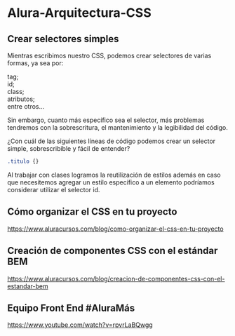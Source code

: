 # Alura-Arquitectura-CSS

## Crear selectores simples  

Mientras escribimos nuestro CSS, podemos crear selectores de varias formas, ya sea por:

tag;  
id;  
class;  
atributos;  
entre otros…

Sin embargo, cuanto más específico sea el selector, más problemas tendremos con la sobrescritura, el mantenimiento y la legibilidad del código.

¿Con cuál de las siguientes líneas de código podemos crear un selector simple, sobrescribible y fácil de entender?  

```css
.titulo {}
```  

Al trabajar con clases logramos la reutilización de estilos además en caso que necesitemos agregar un estilo específico a un elemento podríamos considerar utilizar el selector id.

## Cómo organizar el CSS en tu proyecto

<https://www.aluracursos.com/blog/como-organizar-el-css-en-tu-proyecto>

## Creación de componentes CSS con el estándar BEM

<https://www.aluracursos.com/blog/creacion-de-componentes-css-con-el-estandar-bem>

## Equipo Front End #AluraMás

<https://www.youtube.com/watch?v=rpvrLaBQwgg>
